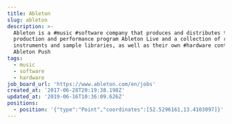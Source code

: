 ```yaml
---
title: Ableton
slug: ableton
description: >-
  Ableton is a #music #software company that produces and distributes the
  production and performance program Ableton Live and a collection of related
  instruments and sample libraries, as well as their own #hardware controller
  Ableton Push
tags:
  - music
  - software
  - hardware
job_board_url: 'https://www.ableton.com/en/jobs'
created_at: '2017-06-28T20:19:38.198Z'
updated_at: '2019-06-16T10:36:09.626Z'
positions:
  - position: '{"type":"Point","coordinates":[52.5296161,13.4103097]}'
---
```


